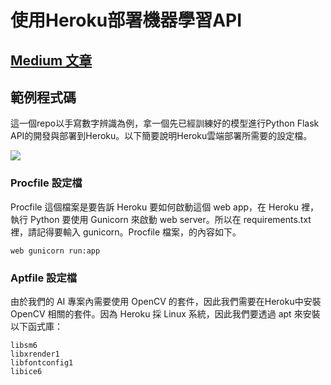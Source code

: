 # 使用Heroku部署機器學習API

## [Medium 文章](https://medium.com/@andy6804tw/%E4%BD%BF%E7%94%A8heroku%E9%83%A8%E7%BD%B2%E6%A9%9F%E5%99%A8%E5%AD%B8%E7%BF%92api-eca61ea711f1)

## 範例程式碼
這一個repo以手寫數字辨識為例，拿一個先已經訓練好的模型進行Python Flask API的開發與部署到Heroku。以下簡要說明Heroku雲端部署所需要的設定檔。

![](https://miro.medium.com/max/717/0*J8NOFIKZ78AqkMEK.png)

### Procfile 設定檔
Procfile 這個檔案是要告訴 Heroku 要如何啟動這個 web app，在 Heroku 裡，執行 Python 要使用 Gunicorn 來啟動 web server。所以在 requirements.txt 裡，請記得要輸入 gunicorn。Procfile 檔案，的內容如下。

```
web gunicorn run:app
```

### Aptfile 設定檔
由於我們的 AI 專案內需要使用 OpenCV 的套件，因此我們需要在Heroku中安裝 OpenCV 相關的套件。因為 Heroku 採 Linux 系統，因此我們要透過 apt 來安裝以下函式庫：
```
libsm6
libxrender1
libfontconfig1
libice6
```